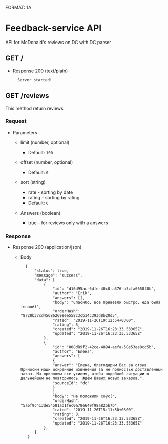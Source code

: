 FORMAT: 1A

# Feedback-service API
API for McDonald's reviews on DC with DC parser 

## GET /
+ Response 200 (text/plain)

        Server started!
        
        
## GET /reviews
This method return reviews

### Request

+ Parameters

    + limit (number, optional)
        + Default: `100`
        
    + offset (number, optional)
        + Default: `0`
        
    + sort (string)
        + rate - sorting by date 
        + rating - sorting by rating
        + Default: `0`
         
    + Answers (boolean)
        + true - for reviews only with a answers 
        
### Response

+ Response 200 (application/json)

    + Body

            {
                "status": true,
                "message": "success",
                "data": [
                    {
                        "id": "d16d95ac-6dfe-40c0-a376-a5cfa6658f8b",
                        "author": "Erik",
                        "answers": [],
                        "body": "Спасибо, все привезли быстро, еда была теплой)",
                        "orderHash": "8728b37cd456862699ee558c3cb14c393d8b20d5",
                        "rated": "2019-11-26T19:12:54+0300",
                        "rating": 5,
                        "created": "2019-11-26T16:23:33.53365Z",
                        "updated": "2019-11-26T16:23:33.53365Z"
                    },
                    {
                        "id": "808d89f2-42ce-4894-aefa-58e53ee8cc5b",
                        "author": "Елена",
                        "answers": [
                        {
                        "answer": "Елена, благодарим Вас за отзыв. Приносим наши искренние извинения за не полностью доставленный заказ. Мы приложим все усилия, чтобы подобной ситуации в дальнейшем не повторилось. Ждём Ваших новых заказов.",
                        "sourceId": "dc"
                        }
                        ],
                        "body": "Не положили соус(",
                        "orderHash": "5a6f9c413de54581ad1fec0a78e649f98a825b7b",
                        "rated": "2019-11-26T15:11:50+0300",
                        "rating": 3,
                        "created": "2019-11-26T16:23:33.53365Z",
                        "updated": "2019-11-26T16:23:33.53365Z"
                    },
                ]
             }
